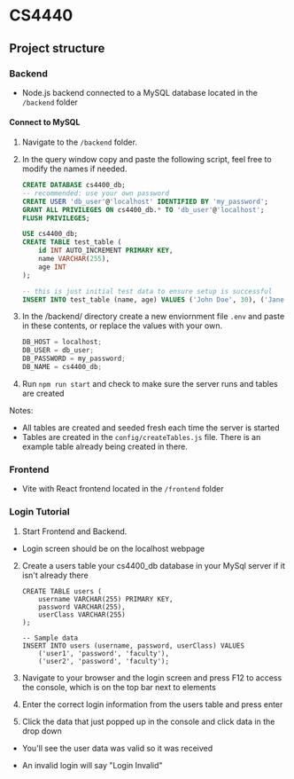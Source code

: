 # CS4440

## Project structure

### Backend

- Node.js backend connected to a MySQL database located in the `/backend` folder

#### Connect to MySQL

1. Navigate to the `/backend` folder.

2. In the query window copy and paste the following script, feel free to modify the names if needed.

   ```sql
   CREATE DATABASE cs4400_db;
   -- recommended: use your own password
   CREATE USER 'db_user'@'localhost' IDENTIFIED BY 'my_password';
   GRANT ALL PRIVILEGES ON cs4400_db.* TO 'db_user'@'localhost';
   FLUSH PRIVILEGES;

   USE cs4400_db;
   CREATE TABLE test_table (
       id INT AUTO_INCREMENT PRIMARY KEY,
       name VARCHAR(255),
       age INT
   );

   -- this is just initial test data to ensure setup is successful
   INSERT INTO test_table (name, age) VALUES ('John Doe', 30), ('Jane Smith', 25);
   ```

3. In the /backend/ directory create a new enviornment file `.env` and paste in these contents, or replace the values with your own.

   ```js
   DB_HOST = localhost;
   DB_USER = db_user;
   DB_PASSWORD = my_password;
   DB_NAME = cs4400_db;
   ```

4. Run `npm run start` and check to make sure the server runs and tables are created

Notes:

- All tables are created and seeded fresh each time the server is started
- Tables are created in the `config/createTables.js` file. There is an example table already being created in there.

### Frontend

- Vite with React frontend located in the `/frontend` folder

### Login Tutorial

1. Start Frontend and Backend.

- Login screen should be on the localhost webpage

2. Create a users table your cs4400_db database in your MySql server if it isn't already there

   ```
   CREATE TABLE users (
       username VARCHAR(255) PRIMARY KEY,
       password VARCHAR(255),
       userClass VARCHAR(255)
   );

   -- Sample data
   INSERT INTO users (username, password, userClass) VALUES
       ('user1', 'password', 'faculty'),
       ('user2', 'password', 'faculty');
   ```

3. Navigate to your browser and the login screen and press F12 to access the console, which is on the top bar next to elements

4. Enter the correct login information from the users table and press enter

5. Click the data that just popped up in the console and click data in the drop down

- You'll see the user data was valid so it was received

- An invalid login will say "Login Invalid"
